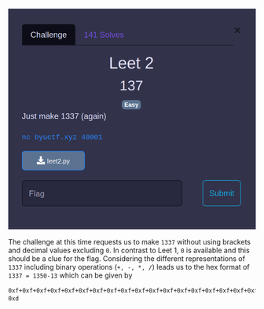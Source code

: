 ![Leet 2](https://github.com/Hed6eH0g/ctf/blob/main/2023/byuctf/jail/leet_2/figs/leet_2_0.png)

The challenge at this time requests us to make `1337` without using brackets and decimal values excluding `0`.
In contrast to Leet 1, `0` is available and this should be a clue for the flag. 
Considering the different representations of `1337` including binary operations (`+, -, *, /`) leads us to the hex format of `1337 = 1350-13` which can be given by
```
0xf+0xf+0xf+0xf+0xf+0xf+0xf+0xf+0xf+0xf+0xf+0xf+0xf+0xf+0xf+0xf+0xf+0xf+0xf+0xf+0xf+0xf+0xf+0xf+0xf+0xf+0xf+0xf+0xf+0xf+0xf+0xf+0xf+0xf+0xf+0xf+0xf+0xf+0xf+0xf+0xf+0xf+0xf+0xf+0xf+0xf+0xf+0xf+0xf+0xf+0xf+0xf+0xf+0xf+0xf+0xf+0xf+0xf+0xf+0xf+0xf+0xf+0xf+0xf+0xf+0xf+0xf+0xf+0xf+0xf+0xf+0xf+0xf+0xf+0xf+0xf+0xf+0xf+0xf+0xf+0xf+0xf+0xf+0xf+0xf+0xf+0xf+0xf+0xf+0xf-0xd
```
